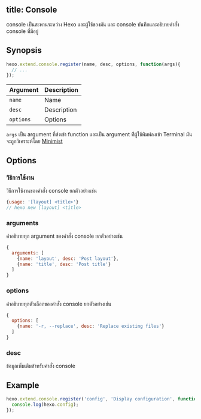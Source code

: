 title: Console
---
console เป็นสะพานระหว่าง Hexo และผู้ใช้ของมัน และ console บันทึกและอธิบายคำสั่ง console ที่มีอยู่ 

## Synopsis

``` js
hexo.extend.console.register(name, desc, options, function(args){
  // ...
});
```

Argument | Description
--- | ---
`name` | Name
`desc` | Description
`options`| Options

 `args` เป็น argument ที่ส่งเข้า function  และเป็น argument ท่ีผู้ใช้พิมพ์ลงเข้า Terminal  มันจะถูกวิเคราะห์โดย [Minimist]


## Options

### วิธีการใช้งาน

วิธีการใช้งานของคำสั่ง console ยกตัวอย่างเช่น

``` js
{usage: '[layout] <title>'}
// hexo new [layout] <title>
```

### arguments

คำอธิบายทุก argument ของคำสั่ง console ยกตัวอย่างเช่น

``` js
{
  arguments: [
    {name: 'layout', desc: 'Post layout'},
    {name: 'title', desc: 'Post title'}
  ]
}
```

### options

คำอธิบายทุกตัวเลือกของคำสั่ง console ยกตัวอย่างเช่น

``` js
{
  options: [
    {name: '-r, --replace', desc: 'Replace existing files'}
  ]
}
```

### desc

ข้อมูลเพิ่มเติมสำหรับคำสั่ง console

## Example

``` js
hexo.extend.console.register('config', 'Display configuration', function(args){
  console.log(hexo.config);
});
```

[Minimist]: https://github.com/substack/minimist
